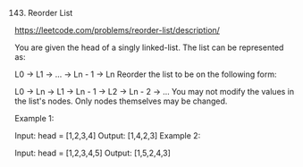 143. Reorder List

https://leetcode.com/problems/reorder-list/description/

You are given the head of a singly linked-list. The list can be represented as:

L0 → L1 → … → Ln - 1 → Ln
Reorder the list to be on the following form:

L0 → Ln → L1 → Ln - 1 → L2 → Ln - 2 → …
You may not modify the values in the list's nodes. Only nodes themselves may be changed.

 

Example 1:


Input: head = [1,2,3,4]
Output: [1,4,2,3]
Example 2:


Input: head = [1,2,3,4,5]
Output: [1,5,2,4,3]
 
